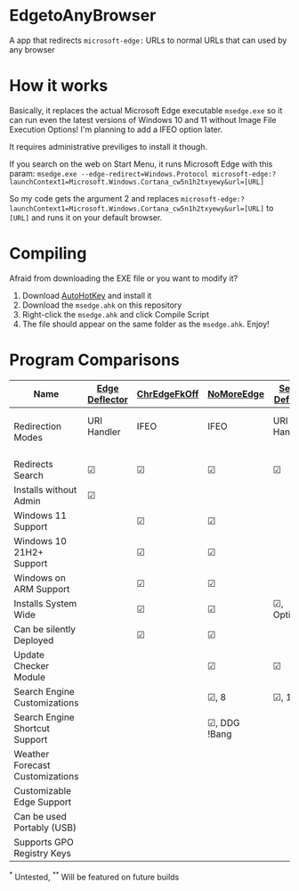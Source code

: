# EdgetoAnyBrowser
A app that redirects `microsoft-edge:` URLs to normal URLs that can used by any browser

# How it works
Basically, it replaces the actual Microsoft Edge executable `msedge.exe` so it can run even the latest versions of Windows 10 and 11 without Image File Execution Options! I'm planning to add a IFEO option later.

It requires administrative previliges to install it though.

If you search on the web on Start Menu, it runs Microsoft Edge with this param:
`msedge.exe --edge-redirect=Windows.Protocol microsoft-edge:?launchContext1=Microsoft.Windows.Cortana_cw5n1h2txyewy&url=[URL]`

So my code gets the argument 2 and replaces `microsoft-edge:?launchContext1=Microsoft.Windows.Cortana_cw5n1h2txyewy&url=[URL]`
to `[URL]` and runs it on your default browser.

# Compiling
Afraid from downloading the EXE file or you want to modify it?
1. Download [AutoHotKey](https://autohotkey.com/download) and install it
2. Download the `msedge.ahk` on this repository
3. Right-click the `msedge.ahk` and click Compile Script
4. The file should appear on the same folder as the `msedge.ahk`. Enjoy!

# Program Comparisons
Name|[Edge Deflector](https://github.com/da2x/EdgeDeflector)|[ChrEdgeFkOff](https://github.com/AveYo/fox/blob/main/ChrEdgeFkOff.cmd)|[NoMoreEdge](https://github.com/HarshalKudale/NoMoreEdge)|[Search Deflector](https://github.com/spikespaz/search-deflector)|[MSEdgeRedirect](https://github.com/rcmaehl/MSEdgeRedirect/)|[EdgetoAnyBrowser](github.com/jbcarreon123/EdgetoAnyBrowser)
----|----|----|----|----|----|----|
Redirection Modes|URI Handler<br/><br/>|IFEO<br/><br/>|IFEO<br/><br/>|URI Handler<br/><br/>|URI Detection<br/>or IFEO|Replaces Edge Executable<br/>(URI Detection)<br/> or IFEO<sup>**</sup>|
Redirects Search|☑|☑|☑|☑|☑|☑|
Installs without Admin|☑| | | |☑| 
Windows 11 Support| |☑|☑| |☑|☑|
Windows 10 21H2+ Support| |☑|☑| |☑|☑|
Windows on ARM Support| |☑|☑| | |
Installs System Wide| |☑|☑|☑, Optionally|☑|☑|
Can be silently Deployed| |☑|☑| |☑| |<sup>*</sup>|
Update Checker Module| | |☑|☑|☑|<sup>**</sup>|
Search Engine Customizations| | |☑, 8|☑, 14|☑, 9|<sup>**</sup>|
Search Engine Shortcut Support| | |☑, DDG !Bang| | |<sup>**</sup>|
Weather Forecast Customizations| | | | |☑, 6| |
Customizable Edge Support| | | | |☑|<sup>**</sup>|
Can be used Portably (USB)| | | | |☑| |
Supports GPO Registry Keys| | | | |☑| |

<sup>*</sup> Untested, <sup>**</sup> Will be featured on future builds
